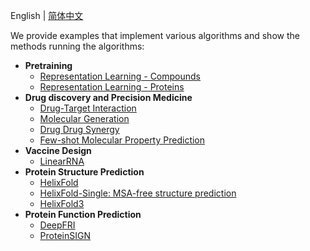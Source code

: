 English | [简体中文](README_cn.md)

We provide examples that implement various algorithms and show the methods running the algorithms:
* **Pretraining**
  - [Representation Learning - Compounds](./pretrained_compound)
  - [Representation Learning - Proteins](./pretrained_protein)
* **Drug discovery and Precision Medicine**
  - [Drug-Target Interaction](./drug_target_interaction)
  - [Molecular Generation](./molecular_generation)
  - [Drug Drug Synergy](./drug_drug_synergy)
  - [Few-shot Molecular Property Prediction](./fewshot_molecular_property)
* **Vaccine Design**
  - [LinearRNA](../c/pahelix/toolkit/linear_rna)
* **Protein Structure Prediction**
  - [HelixFold](./protein_folding/helixfold)
  - [HelixFold-Single: MSA-free structure prediction](./protein_folding/helixfold-single)
  - [HelixFold3](./protein_folding/helixfold3/)
* **Protein Function Prediction**
  - [DeepFRI](./protein_function_prediction/DeepFRI/)
  - [ProteinSIGN](./protein_function_prediction/ProteinSIGN/)
